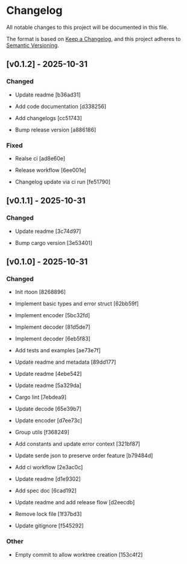 # Changelog

All notable changes to this project will be documented in this file.

The format is based on [Keep a Changelog](https://keepachangelog.com/en/1.0.0/),
and this project adheres to [Semantic Versioning](https://semver.org/spec/v2.0.0.html).
## [v0.1.2] - 2025-10-31


### Changed


- Update readme [b36ad31]

- Add code documentation [d338256]

- Add changelogs [cc51743]

- Bump release version [a886186]



### Fixed


- Realse ci [ad8e60e]

- Release workflow [6ee001e]

- Changelog update via ci run [fe51790]


## [v0.1.1] - 2025-10-31


### Changed


- Update readme [3c74d97]

- Bump cargo version [3e53401]


## [v0.1.0] - 2025-10-31


### Changed


- Init rtoon [8268896]

- Implement basic types and error struct [62bb59f]

- Implement encoder [5bc32fd]

- Implement decoder [81d5de7]

- Implement decoder [6eb5f83]

- Add tests and examples [ae73e7f]

- Update readme and metadata [89dd177]

- Update readme [4ebe542]

- Update readme [5a329da]

- Cargo lint [7ebdea9]

- Update decode [65e39b7]

- Update encoder [d7ee73c]

- Group utils [f368249]

- Add constants and update error context [321bf87]

- Update serde json to preserve order feature [b79484d]

- Add ci workflow [2e3ac0c]

- Update readme [d1e9302]

- Add spec doc [6cad192]

- Update readme and add release flow [d2eecdb]

- Remove lock file [1f37bd3]

- Update gitignore [f545292]



### Other


- Empty commit to allow worktree creation [153c4f2]



